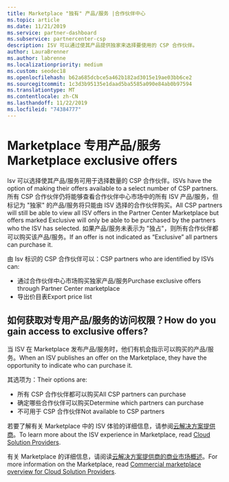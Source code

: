 ```yaml
---
title: Marketplace "独有" 产品/服务 |合作伙伴中心
ms.topic: article
ms.date: 11/21/2019
ms.service: partner-dashboard
ms.subservice: partnercenter-csp
description: ISV 可以通过使其产品提供独家来选择要使用的 CSP 合作伙伴。
author: LauraBrenner
ms.author: labrenne
ms.localizationpriority: medium
ms.custom: seodec18
ms.openlocfilehash: b62a685dcbce5a462b182ad3015e19ae03bb6ce2
ms.sourcegitcommit: 1c3d3b95135e1daad5ba5585a090e84ab0b97594
ms.translationtype: MT
ms.contentlocale: zh-CN
ms.lasthandoff: 11/22/2019
ms.locfileid: "74384777"
---
```

# <a name="marketplace-exclusive-offers"></a><span data-ttu-id="f9c5d-103">Marketplace 专用产品/服务</span><span class="sxs-lookup"><span data-stu-id="f9c5d-103">Marketplace exclusive offers</span></span>

<span data-ttu-id="f9c5d-104">Isv 可以选择使其产品/服务可用于选择数量的 CSP 合作伙伴。</span><span class="sxs-lookup"><span data-stu-id="f9c5d-104">ISVs have the option of making their offers available to a select number of CSP partners.</span></span> <span data-ttu-id="f9c5d-105">所有 CSP 合作伙伴仍将能够查看合作伙伴中心市场中的所有 ISV 产品/服务，但标记为 "独家" 的产品/服务将只能由 ISV 选择的合作伙伴购买。</span><span class="sxs-lookup"><span data-stu-id="f9c5d-105">All CSP partners will still be able to view all ISV offers in the Partner Center Marketplace but offers marked Exclusive will only be able to be purchased by the partners who the ISV has selected.</span></span> <span data-ttu-id="f9c5d-106">如果产品/服务未表示为 "独占"，则所有合作伙伴都可以购买该产品/服务。</span><span class="sxs-lookup"><span data-stu-id="f9c5d-106">If an offer is not indicated as “Exclusive” all partners can purchase it.</span></span>

<span data-ttu-id="f9c5d-107">由 Isv 标识的 CSP 合作伙伴可以：</span><span class="sxs-lookup"><span data-stu-id="f9c5d-107">CSP partners who are identified by ISVs can:</span></span>

- <span data-ttu-id="f9c5d-108">通过合作伙伴中心市场购买独家产品/服务</span><span class="sxs-lookup"><span data-stu-id="f9c5d-108">Purchase exclusive offers through Partner Center marketplace</span></span>
- <span data-ttu-id="f9c5d-109">导出价目表</span><span class="sxs-lookup"><span data-stu-id="f9c5d-109">Export price list</span></span>

## <a name="how-do-you-gain-access-to-exclusive-offers"></a><span data-ttu-id="f9c5d-110">如何获取对专用产品/服务的访问权限？</span><span class="sxs-lookup"><span data-stu-id="f9c5d-110">How do you gain access to exclusive offers?</span></span>

<span data-ttu-id="f9c5d-111">当 ISV 在 Marketplace 发布产品/服务时，他们有机会指示可以购买的产品/服务。</span><span class="sxs-lookup"><span data-stu-id="f9c5d-111">When an ISV publishes an offer on the Marketplace, they have the opportunity to indicate who can purchase it.</span></span> 

<span data-ttu-id="f9c5d-112">其选项为：</span><span class="sxs-lookup"><span data-stu-id="f9c5d-112">Their options are:</span></span>

- <span data-ttu-id="f9c5d-113">所有 CSP 合作伙伴都可以购买</span><span class="sxs-lookup"><span data-stu-id="f9c5d-113">All CSP partners can purchase</span></span>
- <span data-ttu-id="f9c5d-114">确定哪些合作伙伴可以购买</span><span class="sxs-lookup"><span data-stu-id="f9c5d-114">Determine which partners can purchase</span></span>
- <span data-ttu-id="f9c5d-115">不可用于 CSP 合作伙伴</span><span class="sxs-lookup"><span data-stu-id="f9c5d-115">Not available to CSP partners</span></span>

<span data-ttu-id="f9c5d-116">若要了解有关 Marketplace 中的 ISV 体验的详细信息，请参阅[云解决方案提供商](https://docs.microsoft.com/azure/marketplace/cloud-solution-providers)。</span><span class="sxs-lookup"><span data-stu-id="f9c5d-116">To learn more about the ISV experience in Marketplace, read [Cloud Solution Providers](https://docs.microsoft.com/azure/marketplace/cloud-solution-providers).</span></span>

<span data-ttu-id="f9c5d-117">有关 Marketplace 的详细信息，请阅读[云解决方案提供商的商业市场概述](https://docs.microsoft.partner-center/commercial-marketplace-overview.md)。</span><span class="sxs-lookup"><span data-stu-id="f9c5d-117">For more information on the Marketplace, read [Commercial marketplace overview for Cloud Solution Providers](https://docs.microsoft.partner-center/commercial-marketplace-overview.md).</span></span>